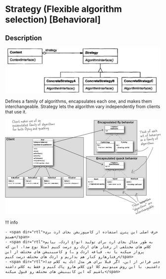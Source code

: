 # Strategy (Flexible algorithm selection) [Behavioral]

## Description

![](strategy/image1.jpg)

Defines a family of algorithms, encapsulates each one, and makes them interchangeable.
Strategy lets the algorithm vary independently from clients that use it.

![](strategy/image2.jpg)

!!! info

    - <span dir="rtl">حرف اصلی این پترن استفاده از کامپوزیشن بجای ارث بری هستش</span>
    - <span dir="rtl">به طور مثال بجای ارث برای تولید انواع اردک، بیایم کلاس های مختلفی از رفتار های اردک رو درست کنیم (مثلا نوع صدا، این که پرواز میکنه یا نه، قیافه اردک و …) و کامبینیشن های مختلف از این رفتارهارو کنار هم بذاریم و اردک های مختلف درست کنیم</span>
    - <span dir="rtl">حتی فراتر از این، اگر قبلا برای هر مدل ادک یه کلاس جدا داشتیم، با این روش میتونیم کلا اون کلاس هارو پاک کنیم و فقط یه کلاس داشته باشیم که این کابینیشن های مختلف رو قبول میکنه</span>

